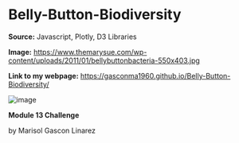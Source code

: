 # Belly-Button-Biodiversity
**Source:** Javascript, Plotly, D3 Libraries

**Image:** https://www.themarysue.com/wp-content/uploads/2011/01/bellybuttonbacteria-550x403.jpg

**Link to my webpage:** https://gasconma1960.github.io/Belly-Button-Biodiversity/


![image](https://user-images.githubusercontent.com/112348240/210708975-499cabd0-ea55-4be2-9b73-053b1dae0c00.png)

**Module 13 Challenge**

by Marisol Gascon Linarez
